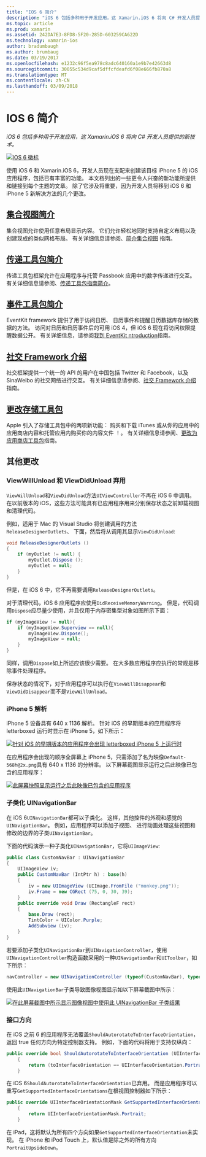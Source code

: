 ```yaml
---
title: "IOS 6 简介"
description: "iOS 6 包括多种用于开发应用，这 Xamarin.iOS 6 将向 C# 开发人员提供的新技术。"
ms.topic: article
ms.prod: xamarin
ms.assetid: 242DA7E3-8FD8-5F20-285D-603259CA622D
ms.technology: xamarin-ios
author: bradumbaugh
ms.author: brumbaug
ms.date: 03/19/2017
ms.openlocfilehash: e1232c96f5ea978c8adc640160a1e9b7e42663d8
ms.sourcegitcommit: 30055c534d9caf5dffcfdeafd6f08e666fb870a8
ms.translationtype: MT
ms.contentlocale: zh-CN
ms.lasthandoff: 03/09/2018
---
```

# <a name="introduction-to-ios-6"></a>IOS 6 简介

_iOS 6 包括多种用于开发应用，这 Xamarin.iOS 6 将向 C# 开发人员提供的新技术。_

[ ![](images/ios6-large.jpg "IOS 6 徽标")](images/ios6-large.jpg#lightbox)

使用 iOS 6 和 Xamarin.iOS 6，开发人员现在支配来创建该目标 iPhone 5 的 iOS 应用程序，包括已有丰富的功能。
本文档列出的一些更令人兴奋的新功能所提供和链接到每个主题的文章。 除了它涉及将重要，因为开发人员将移到 iOS 6 和 iPhone 5 新解决方法的几个更改。


## <a name="introduction-to-collection-viewsiosuser-interfacecontrolsuicollectionviewmd"></a>[集合视图简介](~/ios/user-interface/controls/uicollectionview.md)

集合视图允许使用任意布局显示内容。 它们允许轻松地同时支持自定义布局以及创建现成的类似网格布局。 有关详细信息请参阅、[简介集合视图](~/ios/user-interface/controls/uicollectionview.md) [](~/ios/user-interface/controls/uicollectionview.md)指南。


## <a name="introduction-to-pass-kitiosplatformpasskitmd"></a>[传递工具包简介](~/ios/platform/passkit.md)

传递工具包框架允许在应用程序与托管 Passbook 应用中的数字传递进行交互。 有关详细信息请参阅、[传递工具包指南简介](~/ios/platform/passkit.md)。


##  <a name="introduction-to-event-kitiosplatformeventkitmd"></a>[事件工具包简介](~/ios/platform/eventkit.md)

EventKit framework 提供了用于访问日历、 日历事件和提醒日历数据库存储的数据的方法。 访问对日历和日历事件后的可用 iOS 4，但 iOS 6 现在将访问权限提醒数据公开。 有关详细信息，请参阅[我](~/ios/platform/eventkit.md)[到 EventKit ntroduction](~/ios/platform/eventkit.md)指南。


##  <a name="introduction-to-the-social-frameworkiosplatformsocial-frameworkmd"></a>[社交 Framework 介绍](~/ios/platform/social-framework.md)

社交框架提供一个统一的 API 的用户在中国包括 Twitter 和 Facebook，以及 SinaWeibo 的社交网络进行交互。 有关详细信息请参阅、[社交 Framework 介绍](~/ios/platform/social-framework.md)指南。


##  <a name="changes-to-store-kitchanges-to-storekitmd"></a>[更改存储工具包](changes-to-storekit.md)

Apple 引入了存储工具包中的两项新功能： 购买和下载 iTunes 或从你的应用中的应用商店内容和托管应用内购买你的内容文件 ！。 有关详细信息请参阅、[更改为应用商店工具包](changes-to-storekit.md)指南。


## <a name="other-changes"></a>其他更改


### <a name="viewwillunload-and-viewdidunload-deprecated"></a>ViewWillUnload 和 ViewDidUnload 弃用

`ViewWillUnload`和`ViewDidUnload`方法`UIViewController`不再在 iOS 6 中调用。 在以前版本的 iOS，这些方法可能具有已应用程序用来分别保存状态之前卸载视图和清理代码。

例如，适用于 Mac 的 Visual Studio 将创建调用的方法`ReleaseDesignerOutlets`、 下面，然后将从调用其显示`ViewDidUnload`:

```csharp
void ReleaseDesignerOutlets ()
{
    if (myOutlet != null) {
        myOutlet.Dispose ();
        myOutlet = null;
    }
}
```

但是，在 iOS 6 中，它不再需要调用`ReleaseDesignerOutlets`。   
   
   
   
对于清理代码，iOS 6 应用程序应使用`DidReceiveMemoryWarning`。 但是，代码调用`Dispose`应尽量少使用，并且仅用于内存密集型对象如图所示下面：

```csharp
if (myImageView != null){
    if (myImageView.Superview == null){
        myImageView.Dispose();
        myImageView = null;
    }
}
```

同样，调用`Dispose`如上所述应该很少需要。 在大多数应用程序应执行的常规是移除事件处理程序。

保存状态的情况下，对于应用程序可以执行在`ViewWillDisappear`和`ViewDidDisappear`而不是`ViewWillUnload`。


### <a name="iphone-5-resolution"></a>iPhone 5 解析

iPhone 5 设备具有 640 x 1136 解析。 针对 iOS 的早期版本的应用程序将 letterboxed 运行时显示在 iPhone 5，如下所示：

 [![](images/01-letterboxed.png "针对 iOS 的早期版本的应用程序会出现 letterboxed iPhone 5 上运行时")](images/01-letterboxed.png#lightbox)

在应用程序会出现的顺序全屏幕上 iPhone 5，只需添加了名为映像`Default-568h@2x.png`具有 640 x 1136 的分辨率。 以下屏幕截图显示运行之后此映像已包含的应用程序：

 [![](images/02-fullscreen.png "此屏幕快照显示运行之后此映像已包含的应用程序")](images/02-fullscreen.png#lightbox)

### <a name="subclassing-uinavigationbar"></a>子类化 UINavigationBar

在 iOS 6`UINavigationBar`都可以子类化。 这样，其他控件的外观和感觉的`UINavigationBar`。 例如，应用程序可以添加子视图、 进行动画处理这些视图和修改的边界的子类`UINavigationBar`。

下面的代码演示一种子类化`UINavigationBar`，它将`UIImageView`:

```csharp
public class CustomNavBar : UINavigationBar
{
    UIImageView iv;
    public CustomNavBar (IntPtr h) : base(h)
    {
        iv = new UIImageView (UIImage.FromFile ("monkey.png"));
        iv.Frame = new CGRect (75, 0, 30, 39);
    }
    public override void Draw (RectangleF rect)
    {
        base.Draw (rect);
        TintColor = UIColor.Purple;
        AddSubview (iv);
    }
}
```

若要添加子类化`UINavigationBar`到`UINavigationController`，使用`UINavigationController`构造函数采用的一种`UINavigationBar`和`UIToolbar`，如下所示：

```csharp
navController = new UINavigationController (typeof(CustomNavBar), typeof(UIToolbar));
```

使用此`UINavigationBar`子类导致图像视图显示如以下屏幕截图中所示：

 [![](images/03-navbar.png "在此屏幕截图中所示显示图像视图中使用此 UINavigationBar 子类结果")](images/03-navbar.png#lightbox)

### <a name="interface-orientation"></a>接口方向

在 iOS 之前 6 的应用程序无法覆盖`ShouldAutorotateToInterfaceOrientation`，返回 true 任何方向为特定控制器支持。 例如，下面的代码将用于支持仅纵向：

```csharp
public override bool ShouldAutorotateToInterfaceOrientation (UIInterfaceOrientation toInterfaceOrientation)
    {
        return (toInterfaceOrientation == UIInterfaceOrientation.Portrait);
    }
```

在 iOS 6`ShouldAutorotateToInterfaceOrientation`已弃用。
而是应用程序可以重写`GetSupportedInterfaceOrientations`在根视图控制器如下所示：

```csharp
public override UIInterfaceOrientationMask GetSupportedInterfaceOrientations ()
    {
        return UIInterfaceOrientationMask.Portrait;
    }
```

在 iPad，这将默认为所有四个方向如果`GetSupportedInterfaceOrientation`未实现。 在 iPhone 和 iPod Touch 上，默认值是除之外的所有方向`PortraitUpsideDown`。
